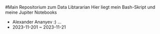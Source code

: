 #Main Repositorium zum Data Libtararian
Hier liegt mein Bash-Skript und meine Jupiter Notebooks
- Alexander Ananyev :) ...
- 2023-11-201 ~ 2023-11-21
